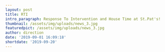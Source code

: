 ```yaml
---
layout: post
title: RTI
intro_paragraph: Response To Intervention and House Time at St.Pat's!
thumbnail: /assets/img/uploads/news_3.jpg
featuredpict: /assets/img/uploads/news_3.jpg
author: direction
date: '2019-09-01 16:09:18'
shortdate: '2019-09-20'
---
```


